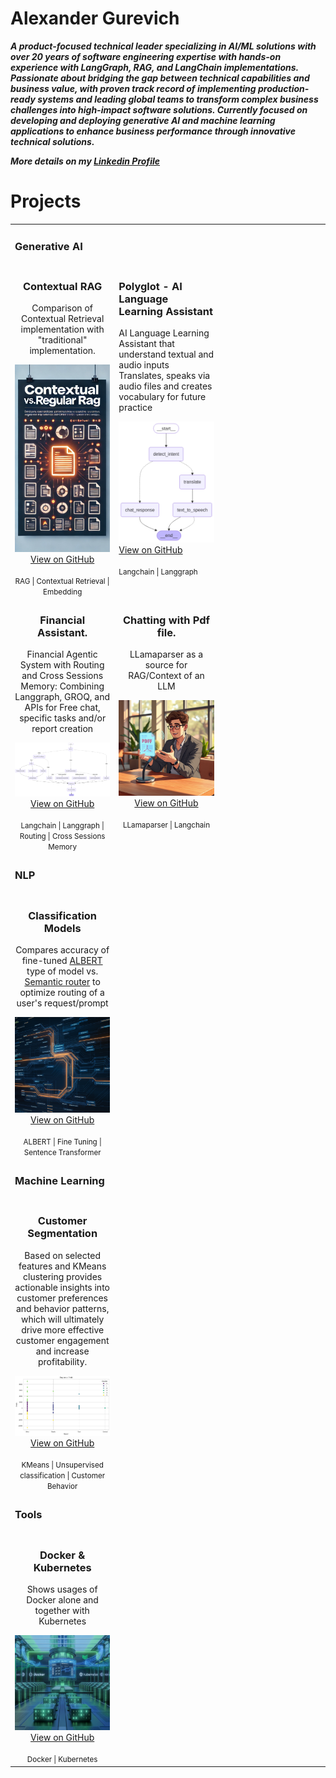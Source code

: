 # Alexander Gurevich
***A product-focused technical leader specializing in AI/ML solutions with over 20 years of 
 software engineering expertise with hands-on experience with LangGraph, RAG, and 
 LangChain implementations. Passionate about bridging the gap between 
 technical capabilities and business value, with proven track record of implementing 
 production-ready  systems and leading global teams to transform complex business 
 challenges into high-impact software solutions. Currently focused on developing and 
 deploying generative AI and machine learning applications to enhance business performance 
 through innovative technical solutions.***

***More details on my [Linkedin Profile](https://www.linkedin.com/in/alexandergurevich/)***

# Projects
<table>
  <tr>
    <td> <h3><div>Generative AI</div></h3></td>
  </tr>
  <tr>
   <td align="center" valign="top" width="33%">
      <h3>Contextual RAG</h3>
      <p> Comparison of Contextual Retrieval implementation with "traditional" implementation.
      </p>
      <img src="assets/context_vs_regular_rag.png" width="100%" alt="graph">
      <br>
      <a href="https://github.com/agdev/RAG/tree/main/ContextRetrieval">View on GitHub</a>
      <br><br>
      <small>RAG | Contextual Retrieval | Embedding</small>
    </td>   
    <td valign="top">
    <h3>Polyglot - AI Language Learning Assistant</h3>
      <p> 
        AI Language Learning Assistant that understand textual and audio inputs
        Translates, speaks via audio files and creates vocabulary for future practice
      </p>
      <img src="assets/polyglot_workflow.png" width="100%" alt="graph">
      <br>
      <a href="https://github.com/agdev/polyglot">View on GitHub</a>
      <br><br>
      <small>Langchain | Langgraph </small>
    </td>
  </tr>
  <tr>
    <!-- <td align="center" valign="top" width="33%">
      <h3>Financial Report.</h3>
      <p> Financial Agentic System: Combining Langgraph, Langchain, GROQ, and APIs for Intelligent Financial Analysis
      </p>
      <img src="assets/financial_data_report_graph.png" width="100%" alt="graph">
      <br>
      <a href="https://github.com/agdev/Langgraph/tree/main/FinancialReport">View on GitHub</a>
      <br><br>
      <small>Langchain | Langgraph</small>
    </td>    -->
    <td align="center" valign="top" width="33%">
      <h3>Financial Assistant.</h3>
      <p> Financial Agentic System with Routing and Cross Sessions Memory: Combining Langgraph, GROQ, and APIs for  Free chat, specific tasks and/or report creation
      </p>
      <img src="assets/financial_asstant_graph.png" width="100%" alt="graph">
      <br>
      <a href="https://github.com/agdev/Langgraph/tree/main/FinancialAssistant">View on GitHub</a>
      <br><br>
      <small>Langchain | Langgraph | Routing | Cross Sessions Memory</small>
    </td>
    <td align="center" valign="top" width="33%">
      <h3>Chatting with Pdf file. </h3>
      <p>LLamaparser as a source for RAG/Context of an LLM</p>
      <img src="assets/ChatWithPdf.png" width="100%" alt="regression exploration">
      <br>
      <a href="https://github.com/agdev/Llamaindex.git">View on GitHub</a>
      <br><br>
      <small>LLamaparser | Langchain</small>
    </td>
  </tr>  
  
   <tr>
    <td> <h3><div>NLP</div></h3> </td>    
    <tr>
    <td align="center" width="33%">
      <h3>Classification Models</h3>
      <p>Compares accuracy of fine-tuned 
      <a href="https://arxiv.org/abs/1909.11942">ALBERT</a> type of model vs. 
      <a href="https://github.com/aurelio-labs/semantic-router/">Semantic router</a> to optimize routing of a user's request/prompt</p>
      <img src="assets/Routing.png" width="100%" alt="Customer Clustering">
      <br>
      <a href="https://github.com/agdev/Routing">View on GitHub</a>
      <br><br>
      <small>ALBERT | Fine Tuning | Sentence Transformer</small>
    </td>   
    <td> 
    </td>    
    <td> 
    </td>    
  </tr>
  </tr>
  <tr>
    <td> <h3><div>Machine Learning</div></h3> </td>
  </tr>
  <tr>
    <td align="center" width="33%">
      <h3>Customer Segmentation</h3>
      <p>Based on selected features and KMeans clustering provides actionable insights into customer preferences and behavior patterns, which will ultimately drive more effective customer engagement and increase profitability.</p>
      <img src="assets/Region_vs_Profit_Clustering.png" width="100%" alt="Customer Clustering">
      <br>
      <a href="https://github.com/SuperDataScience-Community-Projects/SDS-CP008-superstore-customer-segmentation.git/notebooks/alex">View on GitHub</a>
      <br><br>
      <small>KMeans | Unsupervised classification | Customer Behavior</small>
    </td>
    <td></td>
    <td></td>
  </tr>
  <tr>
    <td> <h3><div>Tools</div></h3> </td>
  </tr>
  <tr>    
    <td align="center" width="33%">
      <h3>Docker & Kubernetes</h3>
      <p>Shows usages of Docker alone and together with Kubernetes</p>
      <img src="assets/DockerKubernetes.png" width="100%" alt="regression exploration">
      <br>
      <a href="https://github.com/agdev/Docker_Kubern.git">View on GitHub</a>
      <br><br>
      <small>Docker | Kubernetes </small>
    </td>
    <td></td>
    <td></td>
  </tr>
 </table>

